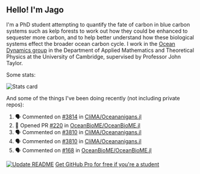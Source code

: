 ## Hello! I'm Jago

I'm a PhD student attempting to quantify the fate of carbon in blue carbon systems such as kelp forests to work out how they could be enhanced to sequester more carbon, and to help better understand how these biological systems effect the broader ocean carbon cycle. I work in the <a href="https://www.damtp.cam.ac.uk/user/jrt51/" class="emph">Ocean Dynamics group</a> in the Department of Applied Mathematics and Theoretical Physics at the University of Cambridge, supervised by Professor John Taylor.

Some stats:
<!--
![](https://raw.githubusercontent.com/jagoosw/jagoosw/main/profile-summary-card-output/nord_dark/0-profile-details.svg)
![](https://raw.githubusercontent.com/jagoosw/jagoosw/main/profile-summary-card-output/nord_dark/3-stats.svg)
![](https://raw.githubusercontent.com/jagoosw/jagoosw/main/profile-summary-card-output/nord_dark/4-productive-time.svg)
-->
![Stats card](https://github-readme-stats.vercel.app/api?username=jagoosw&count_private=true&show_icons=true&theme=transparent&hide_title=true&rank_icon=percentile&show=reviews)

And some of the things I've been doing recently (not including private repos):
<!--START_SECTION:activity-->
1. 🗣 Commented on [#3814](https://github.com/CliMA/Oceananigans.jl/pull/3814#issuecomment-2393852971) in [CliMA/Oceananigans.jl](https://github.com/CliMA/Oceananigans.jl)
2. 💪 Opened PR [#220](https://github.com/OceanBioME/OceanBioME.jl/pull/220) in [OceanBioME/OceanBioME.jl](https://github.com/OceanBioME/OceanBioME.jl)
3. 🗣 Commented on [#3810](https://github.com/CliMA/Oceananigans.jl/issues/3810#issuecomment-2391286794) in [CliMA/Oceananigans.jl](https://github.com/CliMA/Oceananigans.jl)
4. 🗣 Commented on [#3810](https://github.com/CliMA/Oceananigans.jl/issues/3810#issuecomment-2389512033) in [CliMA/Oceananigans.jl](https://github.com/CliMA/Oceananigans.jl)
5. 🗣 Commented on [#168](https://github.com/OceanBioME/OceanBioME.jl/issues/168#issuecomment-2389498713) in [OceanBioME/OceanBioME.jl](https://github.com/OceanBioME/OceanBioME.jl)
<!--END_SECTION:activity-->


[![Update README](https://github.com/jagoosw/jagoosw/actions/workflows/update-readme.yml/badge.svg)](https://github.com/jagoosw/jagoosw/actions/workflows/update-readme.yml)
[Get GitHub Pro for free if you're a student](https://education.github.com/pack)

